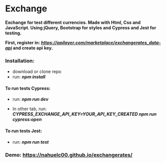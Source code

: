 # Exchange 
**Exchange for test different currencies. Made with Html, Css and JavaScript. Using jQuery, Bootstrap for styles and Cypress and Jest for testing.**

**First, register in: ***https://apilayer.com/marketplace/exchangerates_data-api*** and create api key.**

### Installation:
- download or clone repo
- run: ***npm install***

#### To run tests Cypress:
- run: ***npm run dev***

- In other tab, run: ***CYPRESS_EXCHANGE_API_KEY=YOUR_API_KEY_CREATED npm run cypress:open***

#### To run tests Jest:
- run: ***npm run test***


### Demo: https://nahuelc00.github.io/exchangerates/

